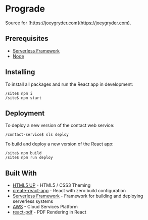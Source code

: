 # Prograde

Source for [https://joeygryder.com](https://joeygryder.com).

## Prerequisites

* [Serverless Framework](https://serverless.com/framework/docs/providers/aws/guide/installation/)
* [Node](https://nodejs.org/en/download/)

## Installing

To install all packages and run the React app in development:

```
/site$ npm i
/site$ npm start
```

## Deployment

To deploy a new version of the contact web service:
```
/contact-service$ sls deploy
```

To build and deploy a new version of the React app:
```
/site$ npm build
/site$ npm run deploy
```

## Built With

* [HTML5 UP](https://html5up.net/) - HTML5 / CSS3 Theming
* [create-react-app](https://github.com/facebook/create-react-app) - React with zero build configuration
* [Serverless Framework](https://serverless.com/) - Framework for building and deploying serverless systems
* [AWS](https://aws.amazon.com/) - Cloud Services Platform
* [react-pdf](https://www.npmjs.com/package/react-pdf) - PDF Rendering in React
